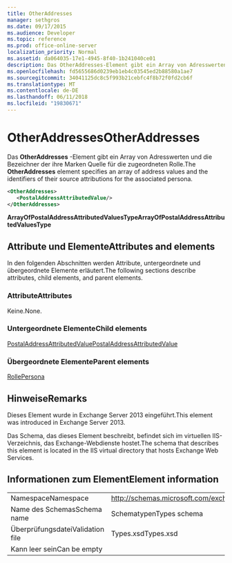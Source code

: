 ```yaml
---
title: OtherAddresses
manager: sethgros
ms.date: 09/17/2015
ms.audience: Developer
ms.topic: reference
ms.prod: office-online-server
localization_priority: Normal
ms.assetid: da064035-17e1-4945-8f40-1b241040ce01
description: Das OtherAddresses-Element gibt ein Array von Adresswerten und die Bezeichner der ihre Marken Quelle für die zugeordneten Rolle.
ms.openlocfilehash: fd5655686d0239eb1eb4c03545ed2b88580a1ae7
ms.sourcegitcommit: 34041125dc8c5f993b21cebfc4f8b72f0fd2cb6f
ms.translationtype: MT
ms.contentlocale: de-DE
ms.lasthandoff: 06/11/2018
ms.locfileid: "19830671"
---
```

# <a name="otheraddresses"></a><span data-ttu-id="97c4f-103">OtherAddresses</span><span class="sxs-lookup"><span data-stu-id="97c4f-103">OtherAddresses</span></span>

<span data-ttu-id="97c4f-104">Das **OtherAddresses** -Element gibt ein Array von Adresswerten und die Bezeichner der ihre Marken Quelle für die zugeordneten Rolle.</span><span class="sxs-lookup"><span data-stu-id="97c4f-104">The **OtherAddresses** element specifies an array of address values and the identifiers of their source attributions for the associated persona.</span></span> 
  
```XML
<OtherAddresses>
   <PostalAddressAttributedValue/>
</OtherAddresses>
```

 <span data-ttu-id="97c4f-105">**ArrayOfPostalAddressAttributedValuesType**</span><span class="sxs-lookup"><span data-stu-id="97c4f-105">**ArrayOfPostalAddressAttributedValuesType**</span></span>
## <a name="attributes-and-elements"></a><span data-ttu-id="97c4f-106">Attribute und Elemente</span><span class="sxs-lookup"><span data-stu-id="97c4f-106">Attributes and elements</span></span>

<span data-ttu-id="97c4f-107">In den folgenden Abschnitten werden Attribute, untergeordnete und übergeordnete Elemente erläutert.</span><span class="sxs-lookup"><span data-stu-id="97c4f-107">The following sections describe attributes, child elements, and parent elements.</span></span>
  
### <a name="attributes"></a><span data-ttu-id="97c4f-108">Attribute</span><span class="sxs-lookup"><span data-stu-id="97c4f-108">Attributes</span></span>

<span data-ttu-id="97c4f-109">Keine.</span><span class="sxs-lookup"><span data-stu-id="97c4f-109">None.</span></span>
  
### <a name="child-elements"></a><span data-ttu-id="97c4f-110">Untergeordnete Elemente</span><span class="sxs-lookup"><span data-stu-id="97c4f-110">Child elements</span></span>

[<span data-ttu-id="97c4f-111">PostalAddressAttributedValue</span><span class="sxs-lookup"><span data-stu-id="97c4f-111">PostalAddressAttributedValue</span></span>](postaladdressattributedvalue.md)
  
### <a name="parent-elements"></a><span data-ttu-id="97c4f-112">Übergeordnete Elemente</span><span class="sxs-lookup"><span data-stu-id="97c4f-112">Parent elements</span></span>

[<span data-ttu-id="97c4f-113">Rolle</span><span class="sxs-lookup"><span data-stu-id="97c4f-113">Persona</span></span>](persona.md)
  
## <a name="remarks"></a><span data-ttu-id="97c4f-114">Hinweise</span><span class="sxs-lookup"><span data-stu-id="97c4f-114">Remarks</span></span>

<span data-ttu-id="97c4f-115">Dieses Element wurde in Exchange Server 2013 eingeführt.</span><span class="sxs-lookup"><span data-stu-id="97c4f-115">This element was introduced in Exchange Server 2013.</span></span>
  
<span data-ttu-id="97c4f-116">Das Schema, das dieses Element beschreibt, befindet sich im virtuellen IIS-Verzeichnis, das Exchange-Webdienste hostet.</span><span class="sxs-lookup"><span data-stu-id="97c4f-116">The schema that describes this element is located in the IIS virtual directory that hosts Exchange Web Services.</span></span>
  
## <a name="element-information"></a><span data-ttu-id="97c4f-117">Informationen zum Element</span><span class="sxs-lookup"><span data-stu-id="97c4f-117">Element information</span></span>

|||
|:-----|:-----|
|<span data-ttu-id="97c4f-118">Namespace</span><span class="sxs-lookup"><span data-stu-id="97c4f-118">Namespace</span></span>  <br/> |http://schemas.microsoft.com/exchange/services/2006/types  <br/> |
|<span data-ttu-id="97c4f-119">Name des Schemas</span><span class="sxs-lookup"><span data-stu-id="97c4f-119">Schema name</span></span>  <br/> |<span data-ttu-id="97c4f-120">Schematypen</span><span class="sxs-lookup"><span data-stu-id="97c4f-120">Types schema</span></span>  <br/> |
|<span data-ttu-id="97c4f-121">Überprüfungsdatei</span><span class="sxs-lookup"><span data-stu-id="97c4f-121">Validation file</span></span>  <br/> |<span data-ttu-id="97c4f-122">Types.xsd</span><span class="sxs-lookup"><span data-stu-id="97c4f-122">Types.xsd</span></span>  <br/> |
|<span data-ttu-id="97c4f-123">Kann leer sein</span><span class="sxs-lookup"><span data-stu-id="97c4f-123">Can be empty</span></span>  <br/> ||
   

